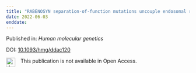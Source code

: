 ```yaml
---
title: "RABENOSYN separation-of-function mutations uncouple endosomal recycling from lysosomal degradation[comma] causing a distinct Mendelian Disorder."
date: 2022-06-03
enddate:
---
```


Published in: *Human molecular genetics*

DOI: [10.1093/hmg/ddac120](https://doi.org/10.1093/hmg/ddac120)

<img src="https://upload.wikimedia.org/wikipedia/commons/thumb/0/0e/Closed_Access_logo_transparent.svg/1200px-Closed_Access_logo_transparent.svg.png" alt="drawing" width="25" align="left"/> &nbsp;&nbsp;&nbsp;This publication is not available in Open Access.


